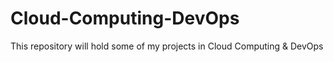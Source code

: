 # Cloud-Computing-DevOps
This repository will hold some of my projects in Cloud Computing &amp; DevOps
